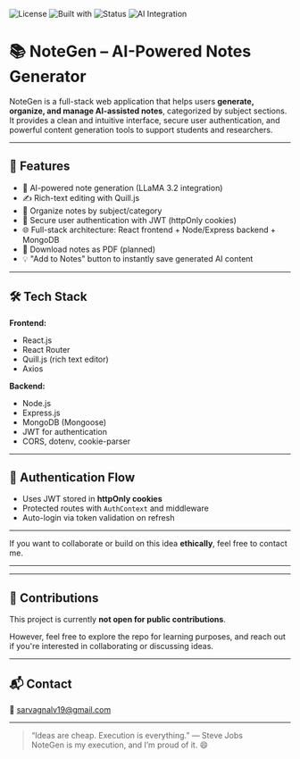 ![License](https://img.shields.io/badge/license-Custom-red)
![Built with](https://img.shields.io/badge/Built%20with-MERN%20Stack-blueviolet)
![Status](https://img.shields.io/badge/status-In%20Progress-yellow)
![AI Integration](https://img.shields.io/badge/AI-GPT%20powered-green)


# 📚 NoteGen – AI-Powered Notes Generator

NoteGen is a full-stack web application that helps users **generate, organize, and manage AI-assisted notes**, categorized by subject sections. It provides a clean and intuitive interface, secure user authentication, and powerful content generation tools to support students and researchers.

---

## 🚀 Features

- 🧠 AI-powered note generation (LLaMA 3.2 integration)
- ✍️ Rich-text editing with Quill.js
- 📂 Organize notes by subject/category
- 🔐 Secure user authentication with JWT (httpOnly cookies)
- 🌐 Full-stack architecture: React frontend + Node/Express backend + MongoDB
- 🧾 Download notes as PDF (planned)
- 💡 "Add to Notes" button to instantly save generated AI content

---

## 🛠 Tech Stack

**Frontend:**
- React.js
- React Router
- Quill.js (rich text editor)
- Axios

**Backend:**
- Node.js
- Express.js
- MongoDB (Mongoose)
- JWT for authentication
- CORS, dotenv, cookie-parser

---

## 🔐 Authentication Flow

- Uses JWT stored in **httpOnly cookies**
- Protected routes with `AuthContext` and middleware
- Auto-login via token validation on refresh

---


If you want to collaborate or build on this idea **ethically**, feel free to contact me.

---

---

## 🤝 Contributions

This project is currently **not open for public contributions**.

However, feel free to explore the repo for learning purposes, and reach out if you're interested in collaborating or discussing ideas.

---

## 📬 Contact

📧 sarvagnalv19@gmail.com 

---

> “Ideas are cheap. Execution is everything.” — Steve Jobs  
> NoteGen is my execution, and I’m proud of it. 😄

